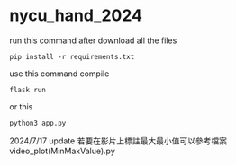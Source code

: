 # nycu_hand_2024

run this command after download all the files
```
pip install -r requirements.txt
```

use this command compile
```
flask run
```
or this
```
python3 app.py
```


2024/7/17 update 若要在影片上標註最大最小值可以參考檔案video_plot(MinMaxValue).py
